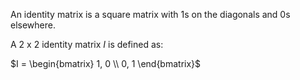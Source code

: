 An identity matrix is a square matrix with $1$s on the diagonals and $0$s elsewhere.

A $2$ x $2$ identity matrix $I$ is defined as:

$I = \begin{bmatrix} 1, 0 \\ 0, 1 \end{bmatrix}$
